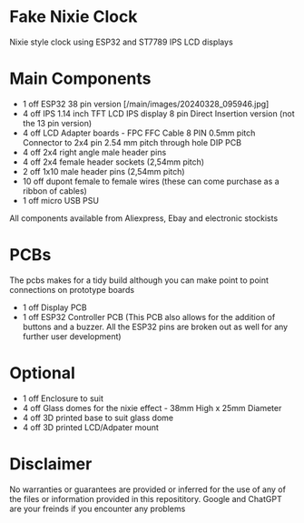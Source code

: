 # Fake Nixie Clock
Nixie style clock using ESP32 and ST7789 IPS LCD displays

# Main Components

- 1 off ESP32 38 pin version
  [/main/images/20240328_095946.jpg]
- 4 off IPS 1.14 inch TFT LCD IPS display 8 pin Direct Insertion version (not the 13 pin version)
- 4 off LCD Adapter boards - FPC FFC Cable 8 PIN 0.5mm pitch Connector to 2x4 pin 2.54 mm pitch through hole DIP PCB
- 4 off 2x4 right angle male header pins 
- 4 off 2x4 female header sockets (2,54mm pitch)
- 2 off 1x10 male header pins (2,54mm pitch)
- 10 off dupont female to female wires (these can come purchase as a ribbon of cables)
- 1 off micro USB PSU

All components available from Aliexpress, Ebay and electronic stockists

# PCBs

The pcbs makes for a tidy build although you can make point to point connections on prototype boards
- 1 off Display PCB
- 1 off ESP32 Controller PCB (This PCB also allows for the addition of buttons and a buzzer.  All the ESP32 pins are broken out as well for any further user development)

# Optional

- 1 off Enclosure to suit
- 4 off Glass domes for the nixie effect - 38mm High x 25mm Diameter
- 4 off 3D printed base to suit glass dome
- 4 off 3D printed LCD/Adpater mount


# Disclaimer

No warranties or guarantees are provided or inferred for the use of any of the files or information provided in this reposititory.
Google and ChatGPT are your freinds if you encounter any problems
